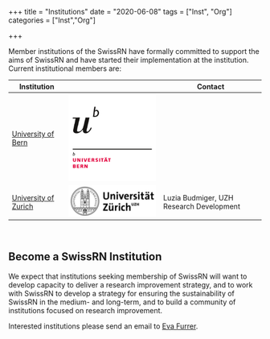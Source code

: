 +++
title = "Institutions"
date = "2020-06-08"
tags = ["Inst", "Org"]
categories = ["Inst","Org"]

+++

Member institutions of the SwissRN have formally committed to support the aims of SwissRN and have started their implementation at the institution. Current institutional members are:


Institution |  | Contact
--------|------ |------
[University of Bern](https://www.unibe.ch) | ![alt text](./../img/logo_unibern.png "Logo Title Text 1") |  |
[University of Zurich](https://www.uzh.ch) | ![alt text](./../img/logo_uzh.png "Logo Title Text 1") | Luzia Budmiger, UZH Research Development |

&nbsp;  

## Become a SwissRN Institution
We expect that institutions seeking membership of SwissRN will want to develop capacity to deliver a research improvement strategy, and to work with SwissRN to develop a strategy for ensuring the sustainability of SwissRN in the medium- and long-term, and to build a community of institutions focused on research improvement.

Interested institutions please send an email to [Eva Furrer](mailto:eva.furrer@uzh.ch).
